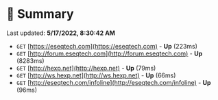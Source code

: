 # 📖 Summary
Last updated: **5/17/2022, 8:30:42 AM**

- `GET` [https://eseqtech.com](https://eseqtech.com) - **Up** (223ms)
- `GET` [http://forum.eseqtech.com](http://forum.eseqtech.com) - **Up** (8283ms)
- `GET` [http://hexp.net](http://hexp.net) - **Up** (79ms)
- `GET` [http://ws.hexp.net](http://ws.hexp.net) - **Up** (66ms)
- `GET` [http://eseqtech.com/infoline](http://eseqtech.com/infoline) - **Up** (96ms)
